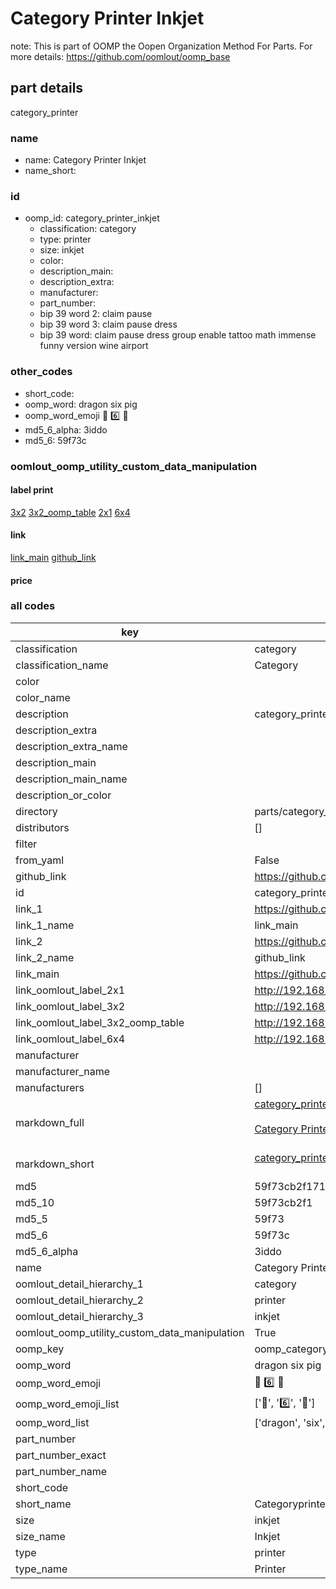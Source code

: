 # Category Printer Inkjet  

note: This is part of OOMP the Oopen Organization Method For Parts. For more details: https://github.com/oomlout/oomp_base

##  part details



category_printer

### name
* name: Category Printer Inkjet
* name_short: 
### id
* oomp_id: category_printer_inkjet
  * classification: category
  * type: printer
  * size: inkjet
  * color: 
  * description_main: 
  * description_extra: 
  * manufacturer: 
  * part_number: 
  * bip 39 word 2: claim pause
  * bip 39 word 3: claim pause dress
  * bip 39 word: claim pause dress group enable tattoo math immense funny version wine airport

### other_codes
* short_code: 
* oomp_word: dragon six pig
* oomp_word_emoji :dragon: :six: :pig:
* md5_6_alpha: 3iddo
* md5_6: 59f73c






### oomlout_oomp_utility_custom_data_manipulation
#### label print
[3x2](http://192.168.1.245:1112/?label=oomp%203iddo)
[3x2_oomp_table](http://192.168.1.107:1112/?label=oomp%203iddo)
[2x1](http://192.168.1.242:1112/?label=oomp%203iddo)
[6x4](http://192.168.1.55:1112/?label=oomp%203iddo)    

#### link

[link_main](https://github.com/oomlout/oomlout_oomp_current_version_messy/tree/main/parts/category_printer_inkjet) [github_link](https://github.com/oomlout/oomlout_oomp_part_src/tree/main/parts/category_printer_inkjet)                             

#### price







### all codes 
| key | value |  
| --- | --- |  
| classification | category |  
| classification_name | Category |  
| color |  |  
| color_name |  |  
| description | category_printer |  
| description_extra |  |  
| description_extra_name |  |  
| description_main |  |  
| description_main_name |  |  
| description_or_color |   |  
| directory | parts/category_printer_inkjet |  
| distributors | [] |  
| filter |  |  
| from_yaml | False |  
| github_link | https://github.com/oomlout/oomlout_oomp_part_src/tree/main/parts/category_printer_inkjet |  
| id | category_printer_inkjet |  
| link_1 | https://github.com/oomlout/oomlout_oomp_current_version_messy/tree/main/parts/category_printer_inkjet |  
| link_1_name | link_main |  
| link_2 | https://github.com/oomlout/oomlout_oomp_part_src/tree/main/parts/category_printer_inkjet |  
| link_2_name | github_link |  
| link_main | https://github.com/oomlout/oomlout_oomp_current_version_messy/tree/main/parts/category_printer_inkjet |  
| link_oomlout_label_2x1 | http://192.168.1.242:1112/?label=oomp%203iddo |  
| link_oomlout_label_3x2 | http://192.168.1.245:1112/?label=oomp%203iddo |  
| link_oomlout_label_3x2_oomp_table | http://192.168.1.107:1112/?label=oomp%203iddo |  
| link_oomlout_label_6x4 | http://192.168.1.55:1112/?label=oomp%203iddo |  
| manufacturer |  |  
| manufacturer_name |  |  
| manufacturers | [] |  
| markdown_full | [category_printer_inkjet](https://github.com/oomlout/oomlout_oomp_current_version_messy/tree/main/parts/category_printer_inkjet)<br>[](https://github.com/oomlout/oomlout_oomp_current_version_messy/tree/main/parts/category_printer_inkjet)<br>[Category Printer Inkjet](https://github.com/oomlout/oomlout_oomp_current_version_messy/tree/main/parts/category_printer_inkjet)<br><br> |  
| markdown_short | [category_printer_inkjet](https://github.com/oomlout/oomlout_oomp_current_version_messy/tree/main/parts/category_printer_inkjet)<br><br> |  
| md5 | 59f73cb2f17191237924a66e8568594d |  
| md5_10 | 59f73cb2f1 |  
| md5_5 | 59f73 |  
| md5_6 | 59f73c |  
| md5_6_alpha | 3iddo |  
| name | Category Printer Inkjet |  
| oomlout_detail_hierarchy_1 | category |  
| oomlout_detail_hierarchy_2 | printer |  
| oomlout_detail_hierarchy_3 | inkjet |  
| oomlout_oomp_utility_custom_data_manipulation | True |  
| oomp_key | oomp_category_printer_inkjet |  
| oomp_word | dragon six pig |  
| oomp_word_emoji | :dragon: :six: :pig: |  
| oomp_word_emoji_list | [':dragon:', ':six:', ':pig:'] |  
| oomp_word_list | ['dragon', 'six', 'pig'] |  
| part_number |  |  
| part_number_exact |  |  
| part_number_name |  |  
| short_code |  |  
| short_name | Categoryprinter |  
| size | inkjet |  
| size_name | Inkjet |  
| type | printer |  
| type_name | Printer |  
